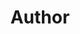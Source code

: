 ---
layout: redirect
sitemap: false
title: Author
permalink: /author/deeptaman/
redirect_to: /about/brajeshwar.com/
---